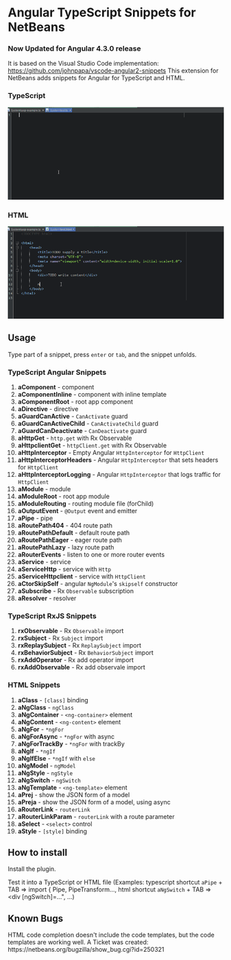 <h1>Angular TypeScript Snippets for NetBeans</h1>
<h3>Now Updated for Angular 4.3.0 release</h3>

It is based on the Visual Studio Code implementation: <a href="https://github.com/johnpapa/vscode-angular2-snippets">https://github.com/johnpapa/vscode-angular2-snippets</a>
This extension for NetBeans adds snippets for Angular for TypeScript and HTML.

<h3>TypeScript</h3>
<img src="images/NbAngular2TSSnippets.gif" alt="Use Extension" />

<h3>HTML</h3>
<img src="images/NbAngular2HTMLSnippets.gif" alt="Use Extension" />

<h2>Usage</h2>
Type part of a snippet, press <code>enter</code> or <code>tab</code>, and the snippet unfolds.

<h3>TypeScript Angular Snippets</h3>
<ol>
    <li><strong>aComponent</strong> - component</li>
    <li><strong>aComponentInline</strong> - component with inline template</li>
    <li><strong>aComponentRoot</strong> - root app component</li>
    <li><strong>aDirective</strong> - directive</li>
    <li><strong>aGuardCanActive</strong> - <code>CanActivate</code> guard</li>
    <li><strong>aGuardCanActiveChild</strong> - <code>CanActivateChild</code> guard</li>
    <li><strong>aGuardCanDeactivate</strong> - <code>CanDeactivate</code> guard</li>
    <li><strong>aHttpGet</strong> - <code>http.get</code> with Rx Observable</li>
    <li><strong>aHttpclientGet</strong> - <code>httpClient.get</code> with Rx Observable</li>
    <li><strong>aHttpInterceptor</strong> - Empty Angular <code>HttpInterceptor</code> for <code>HttpClient</code></li>
    <li><strong>aHttpInterceptorHeaders</strong> - Angular <code>HttpInterceptor</code> that sets headers for <code>HttpClient</code></li>
    <li><strong>aHttpInterceptorLogging</strong> - Angular <code>HttpInterceptor</code> that logs traffic for <code>HttpClient</code></li>
    <li><strong>aModule</strong> - module</li>
    <li><strong>aModuleRoot</strong> - root app module</li>
    <li><strong>aModuleRouting</strong> - routing module file (forChild)</li>
    <li><strong>aOutputEvent</strong> - <code>@Output</code> event and emitter</li>
    <li><strong>aPipe</strong> - pipe</li>
    <li><strong>aRoutePath404</strong> - 404 route path</li>
    <li><strong>aRoutePathDefault</strong> - default route path</li>
    <li><strong>aRoutePathEager</strong> - eager route path</li>
    <li><strong>aRoutePathLazy</strong> - lazy route path</li>
    <li><strong>aRouterEvents</strong> - listen to one or more router events</li>
    <li><strong>aService</strong> - service</li>
    <li><strong>aServiceHttp</strong> - service with <code>Http</code></li>
    <li><strong>aServiceHttpclient</strong> - service with <code>HttpClient</code></li>
    <li><strong>aCtorSkipSelf</strong> - angular <code>NgModule</code>'s <code>skipself</code> constructor</li>
    <li><strong>aSubscribe</strong> - Rx <code>Observable</code> subscription</li>
    <li><strong>aResolver</strong> - resolver</li>
</ol>

<h3>TypeScript RxJS Snippets</h3>
<ol>
    <li><strong>rxObservable</strong> - Rx <code>Observable</code> import</li>
    <li><strong>rxSubject</strong> - Rx <code>Subject</code> import</li>
    <li><strong>rxReplaySubject</strong> - Rx <code>ReplaySubject</code> import</li>
    <li><strong>rxBehaviorSubject</strong> - Rx <code>BehaviorSubject</code> import</li>
    <li><strong>rxAddOperator</strong> - Rx add operator import</li>
    <li><strong>rxAddObservable</strong> - Rx add observale import</li>
</ol>

<h3>HTML Snippets</h3>
<ol>
    <li><strong>aClass</strong> - <code>[class]</code> binding</li>
    <li><strong>aNgClass</strong> - <code>ngClass</code></li>
    <li><strong>aNgContainer</strong> - <code>&lt;ng-container&gt;</code> element</li>
    <li><strong>aNgContent</strong> - <code>&lt;ng-content&gt;</code> element</li>
    <li><strong>aNgFor</strong> - <code>*ngFor</code></li>
    <li><strong>aNgForAsync</strong> - <code>*ngFor</code> with async</li>
    <li><strong>aNgForTrackBy</strong> - <code>*ngFor</code> with trackBy</li>
    <li><strong>aNgIf</strong> - <code>*ngIf</code></li>
    <li><strong>aNgIfElse</strong> - <code>*ngIf</code> with <code>else</code></li>
    <li><strong>aNgModel</strong> - <code>ngModel</code></li>
    <li><strong>aNgStyle</strong> - <code>ngStyle</code></li>
    <li><strong>aNgSwitch</strong> - <code>ngSwitch</code></li>
    <li><strong>aNgTemplate</strong> - <code>&lt;ng-template&gt;</code> element</li>
    <li><strong>aPrej</strong> - show the JSON form of a model</li>
    <li><strong>aPreja</strong> - show the JSON form of a model, using async</li>
    <li><strong>aRouterLink</strong> - <code>routerLink</code></li>
    <li><strong>aRouterLinkParam</strong> - <code>routerLink</code> with a route parameter</li>
    <li><strong>aSelect</strong> - <code>&lt;select&gt;</code> control</li>
    <li><strong>aStyle</strong> - <code>[style]</code> binding</li>
</ol>


<h2>How to install</h2>
<p>Install the plugin.</p>
<p>Test it into a TypeScript or HTML file (Examples: typescript shortcut <code>aPipe</code> + TAB => import { Pipe, PipeTransform..., html shortcut <code>aNgSwitch</code> + TAB => &lt;div [ngSwitch]=...", ...)</p>

<h2>Known Bugs</h2>
HTML code completion doesn't include the code templates, but the code templates are working well. A Ticket was created: https://netbeans.org/bugzilla/show_bug.cgi?id=250321
